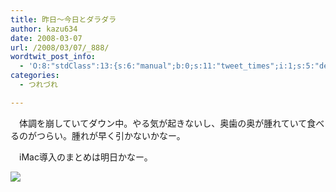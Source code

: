 ```yaml
---
title: 昨日～今日とダラダラ
author: kazu634
date: 2008-03-07
url: /2008/03/07/_888/
wordtwit_post_info:
  - 'O:8:"stdClass":13:{s:6:"manual";b:0;s:11:"tweet_times";i:1;s:5:"delay";i:0;s:7:"enabled";i:1;s:10:"separation";s:2:"60";s:7:"version";s:3:"3.7";s:14:"tweet_template";b:0;s:6:"status";i:2;s:6:"result";a:0:{}s:13:"tweet_counter";i:2;s:13:"tweet_log_ids";a:1:{i:0;i:3791;}s:9:"hash_tags";a:0:{}s:8:"accounts";a:1:{i:0;s:7:"kazu634";}}'
categories:
  - つれづれ

---
```

<div class="section">
<p>
    　体調を崩していてダウン中。やる気が起きないし、奥歯の奥が腫れていて食べるのがつらい。腫れが早く引かないかなー。
</p>
  
<p>
    　iMac導入のまとめは明日かなー。
</p>
  
<p>
<center>
</center>
</p>
  
<p>
<a href="http://flickr.com/photos/beija-flor/1909183630/" onclick="__gaTracker('send', 'event', 'outbound-article', 'http://flickr.com/photos/beija-flor/1909183630/', '');" title="When you’re feeling down..."><img src="http://farm3.static.flickr.com/2088/1909183630_1073fb6227_m.jpg" /></a>
</p></p>
</div>